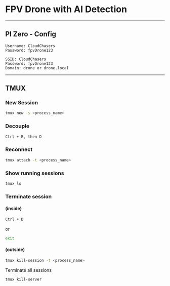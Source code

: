 # FPV Drone with AI Detection

---

## PI Zero - Config
```
Username: CloudChasers
Password: fpvDrone123

SSID: CloudChasers
Password: fpvDrone123
Domain: drone or drone.local
```

---
## TMUX

### New Session
```bash
tmux new -s <process_name>
```

### Decouple
```bash
Ctrl + B, then D
```

### Reconnect
```bash
tmux attach -t <process_name>
```

### Show running sessions
```bash
tmux ls
```

### Terminate session 
#### (inside)
```bash
Ctrl + D
```
or
```bash
exit
```
#### (outside)
```bash
tmux kill-session -t <process_name>
```
Terminate all sessions
```bash
tmux kill-server
```